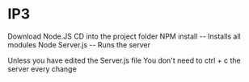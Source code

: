 # IP3

Download Node.JS 
CD into the project folder
NPM install -- Installs all modules
Node Server.js -- Runs the server 

Unless you have edited the Server.js file You don't need to ctrl + c the server every change 
